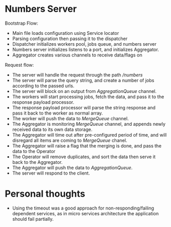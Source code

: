 Numbers Server
===============

Bootstrap Flow:
- Main file loads configuration using Service locator
- Parsing configuration then passing it to the dispatcher
- Dispatcher initializes workers pool, jobs queue, and numbers server
- Numbers server initializes listens to a port, and initializes Aggregator.
- Aggregator creates various channels to receive data/flags on

Request flow:
- The server will handle the request through the path */numbers*
- The server will parse the query string, and create a number of jobs according to the passed urls.
- The server will block on an output from *AggregationQueue* channel.
- The workers will start processing jobs, fetch the data, and pass it to the response payload processor.
- The response payload processor will parse the string response and pass it back to the worker as normal array.
- The worker will push the data to *MergeQueue* channel.
- The Aggregator is monitoring *MergeQueue* channel, and appends newly received data to its own data storage.
- The Aggregator will time out after pre-configured period of time, and will disregard all items are coming to *MergeQueue* chanel.
- The Aggregator will raise a flag that the merging is done, and pass the data to the Operator
- The Operator will remove duplicates, and sort the data then serve it back to the Aggregator.
- The Aggregator will push the data to *AggregationQueue*.
- The server will respond to the client.

Personal thoughts
==================
- Using the timeout was a good approach for non-responding/failing dependent services, as in micro services architecture the application should fail partially.

